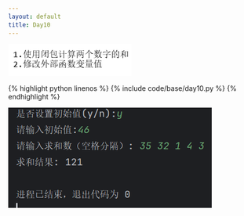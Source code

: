 ```yaml
---
layout: default
title: Day10
---
```


![D10W](https://raw.githubusercontent.com/102300671/image/refs/heads/main/pydevbase/D10W.png)

{% highlight python linenos %}
{% include code/base/day10.py %}
{% endhighlight %}

![D10A](https://raw.githubusercontent.com/102300671/image/refs/heads/main/pydevbase/D10A.png)
